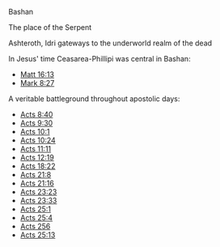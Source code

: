 Bashan


The place of the Serpent

Ashteroth, Idri
	gateways to the underworld realm of the dead


In Jesus' time Ceasarea-Phillipi was central in Bashan:
- [Matt 16:13]()
- [Mark 8:27]()

A veritable battleground throughout apostolic days:
- [Acts 8:40]()
- [Acts 9:30]()
- [Acts 10:1]()
- [Acts 10:24]()
- [Acts 11:11]()
- [Acts 12:19]()
- [Acts 18:22]()
- [Acts 21:8]()
- [Acts 21:16]()
- [Acts 23:23]()
- [Acts 23:33]()
- [Acts 25:1]()
- [Acts 25:4]()
- [Acts 256]()
- [Acts 25:13]()
